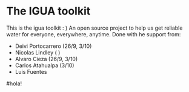 # The IGUA toolkit
This is the igua toolkit : )
An open source project to help us get reliable water for everyone, everywhere, anytime.
Done with he support from:
* Deivi Portocarrero    (26/9, 3/10)
* Nicolas Lindley       ( )
* Alvaro Cieza          (26/9, 3/10)
* Carlos Atahualpa      (3/10)
* Luis Fuentes

#hola!

